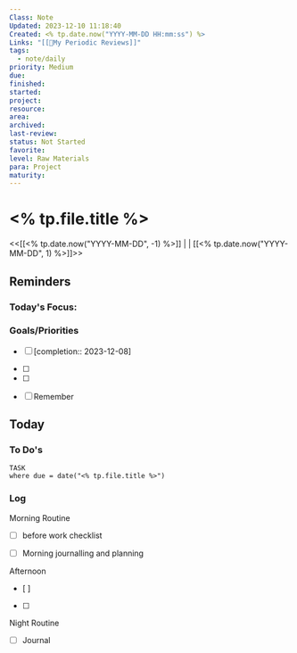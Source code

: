 ```yaml
---
Class: Note
Updated: 2023-12-10 11:18:40
Created: <% tp.date.now("YYYY-MM-DD HH:mm:ss") %>
Links: "[[🔁My Periodic Reviews]]"
tags:
  - note/daily
priority: Medium
due: 
finished: 
started: 
project: 
resource: 
area: 
archived: 
last-review: 
status: Not Started
favorite: 
level: Raw Materials
para: Project
maturity:
---
```


# <% tp.file.title %>
<<[[<% tp.date.now("YYYY-MM-DD", -1) %>]] | | [[<% tp.date.now("YYYY-MM-DD", 1) %>]]>>
## Reminders
### Today's Focus:

### Goals/Priorities
- [ ] [completion:: 2023-12-08]
- [ ] 
- [ ] 



- [ ] Remember

## Today
### To Do's
```dataview
TASK
where due = date("<% tp.file.title %>")
```

### Log
 Morning Routine
- [ ] before work checklist
- [ ] Morning journalling and planning


 Afternoon
- [ ] 
- [ ] 

Night Routine
- [ ] Journal

